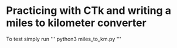 # Practicing with CTk and writing a miles to kilometer converter

To test simply run
'''
python3 miles_to_km.py
'''